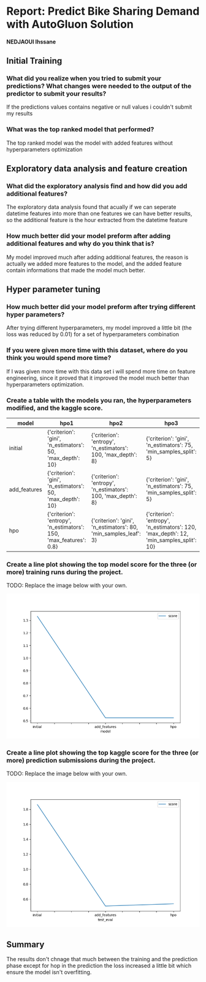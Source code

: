 # Report: Predict Bike Sharing Demand with AutoGluon Solution
#### NEDJAOUI Ihssane

## Initial Training
### What did you realize when you tried to submit your predictions? What changes were needed to the output of the predictor to submit your results?
If the predictions values contains negative or null values i couldn't submit my results

### What was the top ranked model that performed?
The top ranked model  was the model with added features without hyperparameters optimization

## Exploratory data analysis and feature creation
### What did the exploratory analysis find and how did you add additional features?
The exploratory data analysis found that acually if we can seperate datetime features into more than one features we can have better results, so the additional feature is the hour extracted from the datetime feature

### How much better did your model preform after adding additional features and why do you think that is?
My model improved much after adding additional features, the reason is actually we added more features to the model, and the added feature contain informations that made the model much better.

## Hyper parameter tuning
### How much better did your model preform after trying different hyper parameters?
After trying different hyperparameters, my model improved a little bit (the loss was reduced by 0.01) for a set of hyperparameters combination

### If you were given more time with this dataset, where do you think you would spend more time?
If I was given more time with this data set i will spend more time on feature engineering, since it proved that it improved the model much better than hyperparameters optimization.

### Create a table with the models you ran, the hyperparameters modified, and the kaggle score.
|model|hpo1|hpo2|hpo3|score|
|--|--|--|--|--|
|initial|{'criterion': 'gini', 'n_estimators': 50, 'max_depth': 10}|{'criterion': 'entropy', 'n_estimators': 100, 'max_depth': 8}|{'criterion': 'gini', 'n_estimators': 75, 'min_samples_split': 5}|1.33184|
|add_features|{'criterion': 'gini', 'n_estimators': 50, 'max_depth': 10}|{'criterion': 'entropy', 'n_estimators': 100, 'max_depth': 8}|{'criterion': 'gini', 'n_estimators': 75, 'min_samples_split': 5}|0.52311|
|hpo|{'criterion': 'entropy', 'n_estimators': 150, 'max_features': 0.8}|{'criterion': 'gini', 'n_estimators': 80, 'min_samples_leaf': 3}|{'criterion': 'entropy', 'n_estimators': 120, 'max_depth': 12, 'min_samples_split': 10}|0.52311|
 
     
     

### Create a line plot showing the top model score for the three (or more) training runs during the project.

TODO: Replace the image below with your own.

![model_train_score.png](img/model_train_score.png)

### Create a line plot showing the top kaggle score for the three (or more) prediction submissions during the project.

TODO: Replace the image below with your own.

![model_test_score.png](img/model_test_score.png)

## Summary
The results don't chnage that much between the training and the prediction phase except for hop in the prediction the loss increased a little bit which ensure the model isn't overfitting.